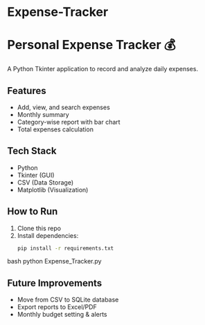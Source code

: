 # Expense-Tracker
# Personal Expense Tracker 💰

A Python Tkinter application to record and analyze daily expenses.

## Features
- Add, view, and search expenses
- Monthly summary
- Category-wise report with bar chart
- Total expenses calculation

## Tech Stack
- Python
- Tkinter (GUI)
- CSV (Data Storage)
- Matplotlib (Visualization)

## How to Run
1. Clone this repo
2. Install dependencies:
   ```bash
   pip install -r requirements.txt
bash
python Expense_Tracker.py

## Future Improvements
- Move from CSV to SQLite database
- Export reports to Excel/PDF
- Monthly budget setting & alerts
